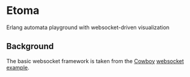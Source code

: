 # Etoma

Erlang automata playground with websocket-driven visualization

## Background

The basic websocket framework is taken from the [Cowboy](https://github.com/extend/cowboy)
[websocket example](https://github.com/extend/cowboy/tree/master/examples/websocket).

